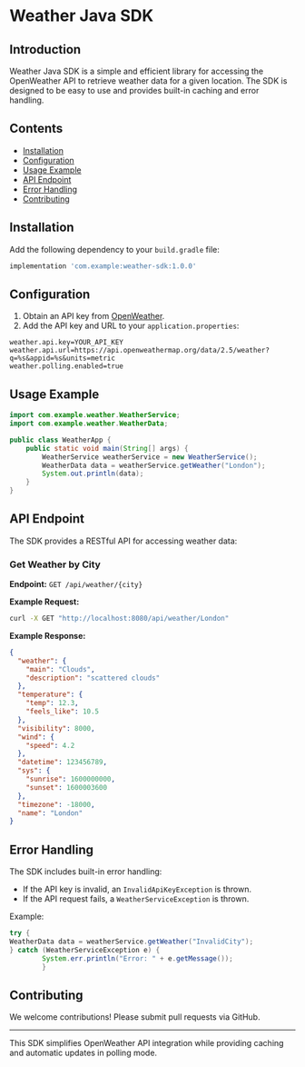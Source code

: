 # Weather Java SDK

## Introduction
Weather Java SDK is a simple and efficient library for accessing the OpenWeather API to retrieve weather data for a given location. The SDK is designed to be easy to use and provides built-in caching and error handling.

## Contents
- [Installation](#installation)
- [Configuration](#configuration)
- [Usage Example](#usage-example)
- [API Endpoint](#api-endpoint)
- [Error Handling](#error-handling)
- [Contributing](#contributing)

## Installation
Add the following dependency to your `build.gradle` file:

```gradle
implementation 'com.example:weather-sdk:1.0.0'
```

## Configuration
1. Obtain an API key from [OpenWeather](https://home.openweathermap.org/api_keys).
2. Add the API key and URL to your `application.properties`:

```properties
weather.api.key=YOUR_API_KEY
weather.api.url=https://api.openweathermap.org/data/2.5/weather?q=%s&appid=%s&units=metric
weather.polling.enabled=true
```

## Usage Example
```java
import com.example.weather.WeatherService;
import com.example.weather.WeatherData;

public class WeatherApp {
    public static void main(String[] args) {
        WeatherService weatherService = new WeatherService();
        WeatherData data = weatherService.getWeather("London");
        System.out.println(data);
    }
}
```

## API Endpoint
The SDK provides a RESTful API for accessing weather data:

### Get Weather by City
**Endpoint:** `GET /api/weather/{city}`

**Example Request:**
```sh
curl -X GET "http://localhost:8080/api/weather/London"
```

**Example Response:**
```json
{
  "weather": {
    "main": "Clouds",
    "description": "scattered clouds"
  },
  "temperature": {
    "temp": 12.3,
    "feels_like": 10.5
  },
  "visibility": 8000,
  "wind": {
    "speed": 4.2
  },
  "datetime": 123456789,
  "sys": {
    "sunrise": 1600000000,
    "sunset": 1600003600
  },
  "timezone": -18000,
  "name": "London"
}
```

## Error Handling
The SDK includes built-in error handling:
- If the API key is invalid, an `InvalidApiKeyException` is thrown.
- If the API request fails, a `WeatherServiceException` is thrown.

Example:
```java
try {
WeatherData data = weatherService.getWeather("InvalidCity");
} catch (WeatherServiceException e) {
        System.err.println("Error: " + e.getMessage());
        }
```

## Contributing
We welcome contributions! Please submit pull requests via GitHub.

---

This SDK simplifies OpenWeather API integration while providing caching and automatic updates in polling mode.
